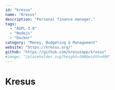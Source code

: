 ```yaml
---
id: "kresus"
name: "Kresus"
description: "Personal finance manager."
tags:
  - "AGPL-3.0"
  - "Nodejs"
  - "Docker"
category: "Money, Budgeting & Management"
website: "https://kresus.org/"
github: "https://github.com/kresusapp/kresus"
#image: "/placeholder.svg?height=300&width=400"
---
```


# Kresus
